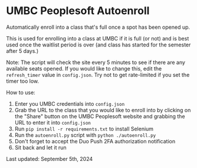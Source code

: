 # UMBC Peoplesoft Autoenroll
Automatically enroll into a class that's full once a spot has been opened up.

This is used for enrolling into a class at UMBC if it is full (or not) and is best used once the waitlist period is over (and class has started for the semester after 5 days.)

Note: The script will check the site every 5 minutes to see if there are any available seats opened. If you would like to change this, edit the `refresh_timer` value in `config.json`. Try not to get rate-limited if you set the timer too low.

How to use:
1. Enter you UMBC credentials into `config.json`
2. Grab the URL to the class that you would like to enroll into by clicking on the "Share" button on the UMBC Peoplesoft website and grabbing the URL to enter it into `config.json`
3. Run `pip install -r requirements.txt` to install Selenium
4. Run the `autoenroll.py` script with `python ./autoenroll.py`
5. Don't forget to accept the Duo Push 2FA authorization notification
6. Sit back and let it run

Last updated: September 5th, 2024
